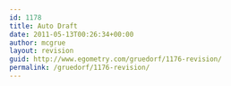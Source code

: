```yaml
---
id: 1178
title: Auto Draft
date: 2011-05-13T00:26:34+00:00
author: mcgrue
layout: revision
guid: http://www.egometry.com/gruedorf/1176-revision/
permalink: /gruedorf/1176-revision/
---
```

